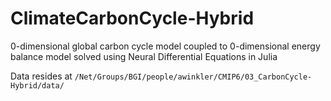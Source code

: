# ClimateCarbonCycle-Hybrid
0-dimensional global carbon cycle model coupled to 0-dimensional energy balance model solved using Neural Differential Equations in Julia

Data resides at
```/Net/Groups/BGI/people/awinkler/CMIP6/03_CarbonCycle-Hybrid/data/```
